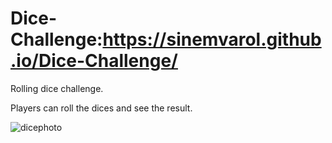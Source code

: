 # Dice-Challenge:https://sinemvarol.github.io/Dice-Challenge/
Rolling dice challenge.

Players can roll the dices and see the result.

![dicephoto](https://user-images.githubusercontent.com/90522558/136297674-26ec6d96-f2d6-4cd1-b8d8-19198bad3de0.jpg)


